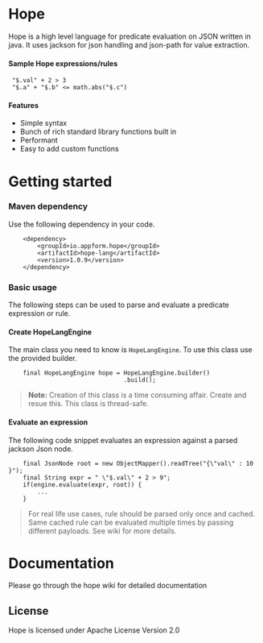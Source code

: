 # Hope
Hope is a high level language for predicate evaluation on JSON written in java. It uses jackson for json handling and json-path for value extraction.

#### Sample Hope expressions/rules
```
 "$.val" + 2 > 3
 "$.a" + "$.b" <= math.abs("$.c")
 ```
 
#### Features
- Simple syntax
- Bunch of rich standard library functions built in
- Performant
- Easy to add custom functions
# Getting started

### Maven dependency
Use the following dependency in your code.
```
    <dependency>
        <groupId>io.appform.hope</groupId>
        <artifactId>hope-lang</artifactId>
        <version>1.0.9</version>
    </dependency>
```

### Basic usage
The following steps can be used to parse and evaluate a predicate expression or rule.
#### Create HopeLangEngine
The main class you need to know is `HopeLangEngine`. To use this class use the provided builder.
```
    final HopeLangEngine hope = HopeLangEngine.builder()
                                .build();
```
> **Note:** Creation of this class is a time consuming affair. Create and resue this. This class is thread-safe.
#### Evaluate an expression
The following code snippet evaluates an expression against a parsed jackson Json node.
```
    final JsonNode root = new ObjectMapper().readTree("{\"val\" : 10 }");
    final String expr = " \"$.val\" + 2 > 9";
    if(engine.evaluate(expr, root)) {
        ...
    }
```

> For real life use cases, rule should be parsed only once and cached. Same cached rule can be evaluated multiple times by passing different payloads. See wiki for more details.

# Documentation
Please go through the hope wiki for detailed documentation

## License
Hope is licensed under Apache License Version 2.0
